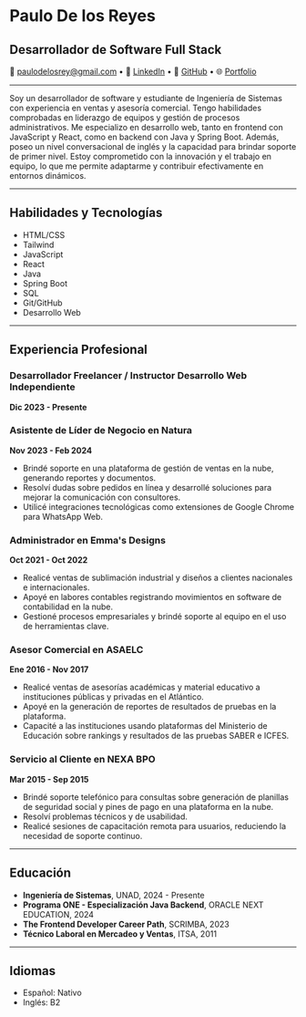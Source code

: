 # Paulo De los Reyes
## Desarrollador de Software Full Stack

📧 paulodelosrey@gmail.com • 🔗 [LinkedIn](https://linkedin.com/in/paulodelosreyes) • 
🐙 [GitHub](https://github.com/paulodelosrey) • 🌐 [Portfolio](https://paulodelosrey.github.io/portfolio)

---

Soy un desarrollador de software y estudiante de Ingeniería de Sistemas con experiencia en ventas y asesoría comercial. Tengo habilidades comprobadas en liderazgo de equipos y gestión de procesos administrativos. Me especializo en desarrollo web, tanto en frontend con JavaScript y React, como en backend con Java y Spring Boot. Además, poseo un nivel conversacional de inglés y la capacidad para brindar soporte de primer nivel. Estoy comprometido con la innovación y el trabajo en equipo, lo que me permite adaptarme y contribuir efectivamente en entornos dinámicos.

---

## Habilidades y Tecnologías

- HTML/CSS
- Tailwind
- JavaScript
- React
- Java
- Spring Boot
- SQL
- Git/GitHub
- Desarrollo Web

---

## Experiencia Profesional

### Desarrollador Freelancer / Instructor Desarrollo Web Independiente
**Dic 2023 - Presente**

### Asistente de Líder de Negocio en Natura
**Nov 2023 - Feb 2024**

- Brindé soporte en una plataforma de gestión de ventas en la nube, generando reportes y documentos.
- Resolví dudas sobre pedidos en línea y desarrollé soluciones para mejorar la comunicación con consultores.
- Utilicé integraciones tecnológicas como extensiones de Google Chrome para WhatsApp Web.

### Administrador en Emma's Designs
**Oct 2021 - Oct 2022**

- Realicé ventas de sublimación industrial y diseños a clientes nacionales e internacionales.
- Apoyé en labores contables registrando movimientos en software de contabilidad en la nube.
- Gestioné procesos empresariales y brindé soporte al equipo en el uso de herramientas clave.

### Asesor Comercial en ASAELC
**Ene 2016 - Nov 2017**

- Realicé ventas de asesorías académicas y material educativo a instituciones públicas y privadas en el Atlántico.
- Apoyé en la generación de reportes de resultados de pruebas en la plataforma.
- Capacité a las instituciones usando plataformas del Ministerio de Educación sobre rankings y resultados de las pruebas SABER e ICFES.

### Servicio al Cliente en NEXA BPO
**Mar 2015 - Sep 2015**

- Brindé soporte telefónico para consultas sobre generación de planillas de seguridad social y pines de pago en una plataforma en la nube.
- Resolví problemas técnicos y de usabilidad.
- Realicé sesiones de capacitación remota para usuarios, reduciendo la necesidad de soporte continuo.

---

## Educación

- **Ingeniería de Sistemas**, UNAD, 2024 - Presente
- **Programa ONE - Especialización Java Backend**, ORACLE NEXT EDUCATION, 2024
- **The Frontend Developer Career Path**, SCRIMBA, 2023
- **Técnico Laboral en Mercadeo y Ventas**, ITSA, 2011

---

## Idiomas

- Español: Nativo
- Inglés: B2
